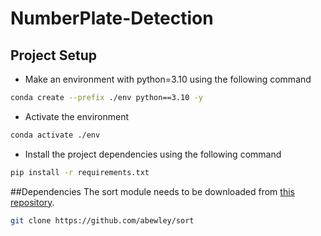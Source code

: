 # NumberPlate-Detection

## Project Setup
* Make an environment with python=3.10 using the following command 
``` bash
conda create --prefix ./env python==3.10 -y
```
* Activate the environment
``` bash
conda activate ./env
```
* Install the project dependencies using the following command 
```bash
pip install -r requirements.txt
```
##Dependencies
The sort module needs to be downloaded from [this repository](https://github.com/abewley/sort).

```bash
git clone https://github.com/abewley/sort
```
